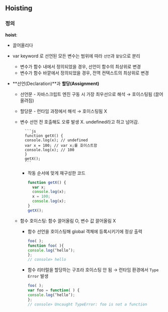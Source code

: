 ## Hoisting

### 정의

**hoist**:

- 끌어올리다
- var keyword 로 선언된 모든 변수는 범위에 따라 `선언`과 `할당`으로 분리

  - 변수가 함수 내에서 정의되었을 경우, 선언이 함수의 최상위로 변경
  - 변수가 함수 바깥에서 정의되었을 경우, 전역 컨텍스트의 최상위로 변경

- **선언(Declaration)**과 **할당(Assignment)**

  - 선언문 - 자바스크립트 엔진 구동 시 가장 최우선으로 해석 → 호이스팅됨 (끌어올려짐)
  - 할당문 - 런타임 과정에서 해석 → 호이스팅됨 X
  - 변수 선언 전 호출해도 오류 발생 X. undefined라고 하고 넘어감.

          ```js
          function getX() {
          console.log(x); // undefined
          var x = 100; // var x;를 호이스트함
          console.log(x); // 100
          }
          getX();
          ```

    - 작동 순서에 맞게 재구성한 코드

      ```js
      function getX() {
        var x;
        console.log(x);
        x = 100;
        console.log(x);
      }
      getX();
      ```

  - 함수 호이스팅: 함수 끌어올림 O, 변수 값 끌어올림 X

    - 함수 선언을 호이스팅해 global 객체에 등록시키기에 정상 출력

      ```js
      foo( );
      function foo( ){
      console.log(‘hello’);
      };
      // console> hello
      ```

    - 함수 리터럴을 할당하는 구조라 호이스팅 안 됨 → 런타임 환경에서 `Type Error` 발생

      ```js
      foo( );
      var foo = function( ) {
      console.log(‘hello’);
      };
      // console> Uncaught TypeError: foo is not a function
      ```
